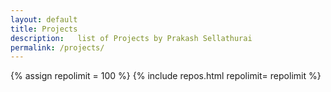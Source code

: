 ```yaml
---
layout: default
title: Projects
description:   list of Projects by Prakash Sellathurai
permalink: /projects/
---
```


{% assign repolimit = 100 %}
{% include repos.html  repolimit= repolimit %}